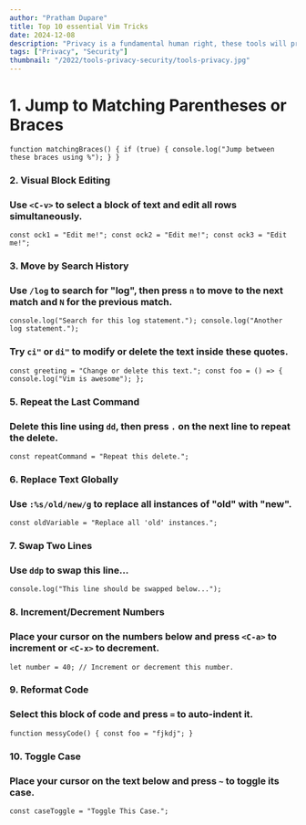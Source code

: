 ```yaml
---
author: "Pratham Dupare"
title: Top 10 essential Vim Tricks
date: 2024-12-08
description: "Privacy is a fundamental human right, these tools will provide you with that experience."
tags: ["Privacy", "Security"]
thumbnail: "/2022/tools-privacy-security/tools-privacy.jpg"
---
```


# 1. Jump to Matching Parentheses or Braces

`function matchingBraces() {
  if (true) {
    console.log("Jump between these braces using %");
  }
}`

### 2. Visual Block Editing

### Use `<C-v>` to select a block of text and edit all rows simultaneously.

`const ock1 = "Edit me!";
const ock2 = "Edit me!";
const ock3 = "Edit me!";`

### 3. Move by Search History

### Use `/log` to search for "log", then press `n` to move to the next match and `N` for the previous match.

`console.log("Search for this log statement.");
console.log("Another log statement.");`

### Try `ci"` or `di"` to modify or delete the text inside these quotes.

`const greeting = "Change or delete this text.";
const foo = () => {
console.log("Vim is awesome");
};`

### 5. Repeat the Last Command

### Delete this line using `dd`, then press `.` on the next line to repeat the delete.

`const repeatCommand = "Repeat this delete.";`

### 6. Replace Text Globally

### Use `:%s/old/new/g` to replace all instances of "old" with "new".

`const oldVariable = "Replace all 'old' instances.";`

### 7. Swap Two Lines

### Use `ddp` to swap this line...

`console.log("This line should be swapped below...");`

### 8. Increment/Decrement Numbers

### Place your cursor on the numbers below and press `<C-a>` to increment or `<C-x>` to decrement.

`let number = 40; // Increment or decrement this number.`

### 9. Reformat Code

### Select this block of code and press `=` to auto-indent it.

`function messyCode() {
const foo = "fjkdj";
}`

### 10. Toggle Case

### Place your cursor on the text below and press `~` to toggle its case.

`const caseToggle = "Toggle This Case.";`
